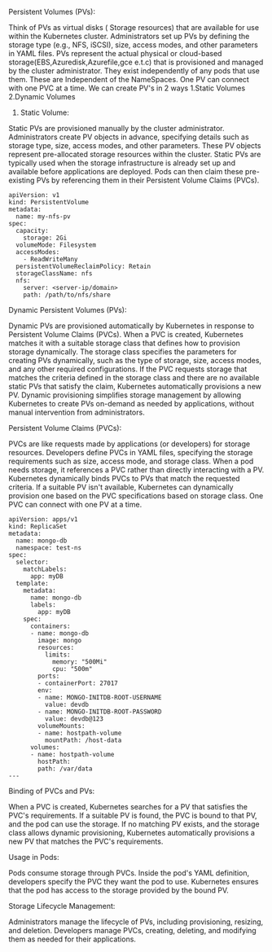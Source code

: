 Persistent Volumes (PVs):

Think of PVs as virtual disks ( Storage resources) that are available for use within the Kubernetes cluster.
Administrators set up PVs by defining the storage type (e.g., NFS, iSCSI), size, access modes, and other parameters in YAML files.
PVs represent the actual physical or cloud-based storage(EBS,Azuredisk,Azurefile,gce e.t.c) that is provisioned and managed by the cluster administrator.
They exist independently of any pods that use them.
These are Independent of the NameSpaces.
One PV can connect with one PVC at a time. 
We can create PV's in 2 ways
1.Static Volumes 
2.Dynamic Volumes

1. Static Volume: 

Static PVs are provisioned manually by the cluster administrator.
Administrators create PV objects in advance, specifying details such as storage type, size, access modes, and other parameters.
These PV objects represent pre-allocated storage resources within the cluster.
Static PVs are typically used when the storage infrastructure is already set up and available before applications are deployed.
Pods can then claim these pre-existing PVs by referencing them in their Persistent Volume Claims (PVCs).
```
apiVersion: v1
kind: PersistentVolume
metadata:
  name: my-nfs-pv
spec:
  capacity:
    storage: 2Gi
  volumeMode: Filesystem
  accessModes:
    - ReadWriteMany
  persistentVolumeReclaimPolicy: Retain
  storageClassName: nfs
  nfs:
    server: <server-ip/domain>
    path: /path/to/nfs/share
```
Dynamic Persistent Volumes (PVs):

Dynamic PVs are provisioned automatically by Kubernetes in response to Persistent Volume Claims (PVCs).
When a PVC is created, Kubernetes matches it with a suitable storage class that defines how to provision storage dynamically.
The storage class specifies the parameters for creating PVs dynamically, such as the type of storage, size, access modes, and any other required configurations.
If the PVC requests storage that matches the criteria defined in the storage class and there are no available static PVs that satisfy the claim, Kubernetes automatically provisions a new PV.
Dynamic provisioning simplifies storage management by allowing Kubernetes to create PVs on-demand as needed by applications, without manual intervention from administrators.

Persistent Volume Claims (PVCs):

PVCs are like requests made by applications (or developers) for storage resources.
Developers define PVCs in YAML files, specifying the storage requirements such as size, access mode, and storage class.
When a pod needs storage, it references a PVC rather than directly interacting with a PV.
Kubernetes dynamically binds PVCs to PVs that match the requested criteria.
If a suitable PV isn't available, Kubernetes can dynamically provision one based on the PVC specifications based on storage class.
One PVC can connect with one PV at a time. 

```
apiVersion: apps/v1
kind: ReplicaSet
metadata:
  name: mongo-db
  namespace: test-ns
spec:
  selector:
    matchLabels:
      app: myDB
  template:
    metadata:
      name: mongo-db
      labels:
        app: myDB
    spec:
      containers:
      - name: mongo-db
        image: mongo
        resources:
          limits:
            memory: "500Mi"
            cpu: "500m"
        ports:
        - containerPort: 27017
        env:
        - name: MONGO-INITDB-ROOT-USERNAME
          value: devdb
        - name: MONGO-INITDB-ROOT-PASSWORD
          value: devdb@123
        volumeMounts:
        - name: hostpath-volume
          mountPath: /host-data
      volumes:
      - name: hostpath-volume
        hostPath:
        path: /var/data
---
```


Binding of PVCs and PVs:

When a PVC is created, Kubernetes searches for a PV that satisfies the PVC's requirements.
If a suitable PV is found, the PVC is bound to that PV, and the pod can use the storage.
If no matching PV exists, and the storage class allows dynamic provisioning, Kubernetes automatically provisions a new PV that matches the PVC's requirements.

Usage in Pods:

Pods consume storage through PVCs.
Inside the pod's YAML definition, developers specify the PVC they want the pod to use.
Kubernetes ensures that the pod has access to the storage provided by the bound PV.

Storage Lifecycle Management:

Administrators manage the lifecycle of PVs, including provisioning, resizing, and deletion.
Developers manage PVCs, creating, deleting, and modifying them as needed for their applications.
